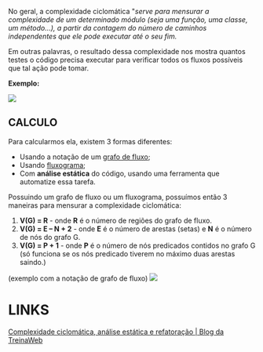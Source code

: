 No geral, a complexidade ciclomática "*serve para mensurar a complexidade de um determinado módulo (seja uma função, uma classe, um método...), a partir da contagem do número de caminhos independentes que ele pode executar até o seu fim.* 

Em outras palavras, o resultado dessa complexidade nos mostra quantos testes o código precisa executar para verificar todos os fluxos possíveis que tal ação pode tomar.

**Exemplo:**

![](https://i0.wp.com/artesoftware.com.br/wp-content/uploads/2019/09/23560-complexidade-ciclomatica-sorveteria-impl2.png?resize=712%2C329&ssl=1)

## CALCULO

Para calcularmos ela, existem 3 formas diferentes:

- Usando a notação de um [grafo de fluxo](https://pt.wikipedia.org/wiki/Grafo_de_fluxo_de_controle);
- Usando [fluxograma](https://pt.wikipedia.org/wiki/Fluxograma);
- Com **análise estática** do código, usando uma ferramenta que automatize essa tarefa.

Possuindo um grafo de fluxo ou um fluxograma, possuímos então 3 maneiras para mensurar a complexidade ciclomática:

1. **V(G) = R** - onde **R** é o número de regiões do grafo de fluxo.
2. **V(G) = E – N + 2** - onde **E** é o número de arestas (setas) e **N** é o número de nós do grafo G.
3. **V(G) = P + 1** - onde **P** é o número de nós predicados contidos no grafo G (só funciona se os nós predicado tiverem no máximo duas arestas saindo.)

(exemplo com a notação de grafo de fluxo)
![](https://d2m498l008ebpa.cloudfront.net/2017/02/grafo.png)

# LINKS
[Complexidade ciclomática, análise estática e refatoração | Blog da TreinaWeb](https://www.treinaweb.com.br/blog/complexidade-ciclomatica-analise-estatica-e-refatoracao)
